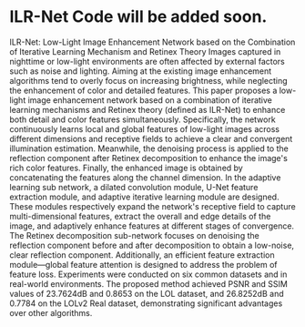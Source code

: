 # ILR-Net Code will be added soon.
 ILR-Net: Low-Light Image Enhancement Network based on the Combination of Iterative Learning Mechanism and Retinex Theory 
Images captured in nighttime or low-light environments are often affected by external factors 
such as noise and lighting. Aiming at the existing image enhancement algorithms tend to overly 
focus on increasing brightness, while neglecting the enhancement of color and detailed features. 
This paper proposes a low-light image enhancement network based on a combination of iterative 
learning mechanisms and Retinex theory (defined as ILR-Net) to enhance both detail and color 
features simultaneously. Specifically, the network continuously learns local and global features of 
low-light images across different dimensions and receptive fields to achieve a clear and convergent 
illumination estimation. Meanwhile, the denoising process is applied to the reflection component 
after Retinex decomposition to enhance the image's rich color features. Finally, the enhanced image 
is obtained by concatenating the features along the channel dimension. In the adaptive learning sub
network, a dilated convolution module, U-Net feature extraction module, and adaptive iterative 
learning module are designed. These modules respectively expand the network's receptive field to 
capture multi-dimensional features, extract the overall and edge details of the image, and adaptively 
enhance features at different stages of convergence. The Retinex decomposition sub-network 
focuses on denoising the reflection component before and after decomposition to obtain a low-noise, 
clear reflection component. Additionally, an efficient feature extraction module—global feature 
attention is designed to address the problem of feature loss. Experiments were conducted on six 
common datasets and in real-world environments. The proposed method achieved PSNR and SSIM 
values of 23.7624dB and 0.8653 on the LOL dataset, and 26.8252dB and 0.7784 on the LOLv2
Real dataset, demonstrating significant advantages over other algorithms. 
